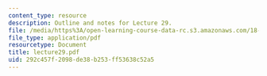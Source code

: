 ```yaml
---
content_type: resource
description: Outline and notes for Lecture 29.
file: /media/https%3A/open-learning-course-data-rc.s3.amazonaws.com/18-965-geometry-of-manifolds-fall-2004/292c457f2098de38b253ff53638c52a5_lecture29.pdf
file_type: application/pdf
resourcetype: Document
title: lecture29.pdf
uid: 292c457f-2098-de38-b253-ff53638c52a5
---
```

